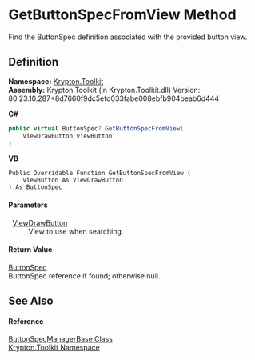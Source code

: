 # GetButtonSpecFromView Method


Find the ButtonSpec definition associated with the provided button view.



## Definition
**Namespace:** <a href="79d2eac2-21f4-54ff-7552-b20c33c30600.md">Krypton.Toolkit</a>  
**Assembly:** Krypton.Toolkit (in Krypton.Toolkit.dll) Version: 80.23.10.287+8d7660f9dc5efd033fabe008ebfb904beab6d444

**C#**
``` C#
public virtual ButtonSpec? GetButtonSpecFromView(
	ViewDrawButton viewButton
)
```
**VB**
``` VB
Public Overridable Function GetButtonSpecFromView ( 
	viewButton As ViewDrawButton
) As ButtonSpec
```



#### Parameters
<dl><dt>  <a href="bdfd48bd-9f28-acc4-7e42-3a9b4952ce9e.md">ViewDrawButton</a></dt><dd>View to use when searching.</dd></dl>

#### Return Value
<a href="5c226624-9ac8-d7c9-8a8d-31d5ff115dbd.md">ButtonSpec</a>  
ButtonSpec reference if found; otherwise null.

## See Also


#### Reference
<a href="144ff6cf-1b90-8f91-5d2f-e5ae803559b0.md">ButtonSpecManagerBase Class</a>  
<a href="79d2eac2-21f4-54ff-7552-b20c33c30600.md">Krypton.Toolkit Namespace</a>  
